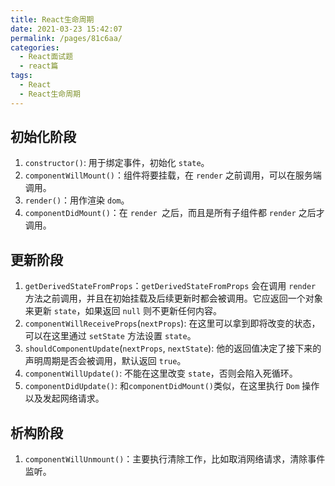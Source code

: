 ```yaml
---
title: React生命周期
date: 2021-03-23 15:42:07
permalink: /pages/81c6aa/
categories:
  - React面试题
  - react篇
tags:
  - React
  - React生命周期
---
```


##  初始化阶段

1. `constructor()`: 用于绑定事件，初始化 `state`。
2. `componentWillMount()`：组件将要挂载，在 `render` 之前调用，可以在服务端调用。
3. `render()`：用作渲染 `dom`。
4. `componentDidMount()`：在 `render `之后，而且是所有子组件都 `render` 之后才调用。

## 更新阶段

1. `getDerivedStateFromProps`：`getDerivedStateFromProps` 会在调用 `render` 方法之前调用，并且在初始挂载及后续更新时都会被调用。它应返回一个对象来更新 `state`，如果返回 `null` 则不更新任何内容。
2. `componentWillReceiveProps`(`nextProps`): 在这里可以拿到即将改变的状态，可以在这里通过 `setState` 方法设置 `state`。
3. `shouldComponentUpdate`(`nextProps`, `nextState`): 他的返回值决定了接下来的声明周期是否会被调用，默认返回 `true`。
4. `componentWillUpdate()`: 不能在这里改变 `state`，否则会陷入死循环。
5. `componentDidUpdate()`: 和`componentDidMount()`类似，在这里执行 `Dom` 操作以及发起网络请求。

## 析构阶段

1. `componentWillUnmount()`：主要执行清除工作，比如取消网络请求，清除事件监听。

